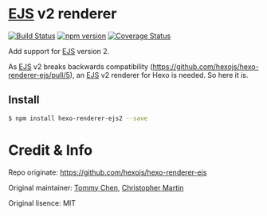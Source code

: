 # [EJS] v2 renderer

[![Build Status](https://travis-ci.org/NoahDragon/hexo-renderer-ejs2.svg?branch=master)](https://travis-ci.org/NoahDragon/hexo-renderer-ejs2)
[![npm version](https://badge.fury.io/js/hexo-renderer-ejs2.svg)](https://badge.fury.io/js/hexo-renderer-ejs2)
[![Coverage Status](https://coveralls.io/repos/github/NoahDragon/hexo-renderer-ejs2/badge.svg?branch=master)](https://coveralls.io/github/NoahDragon/hexo-renderer-ejs2?branch=master)


Add support for [EJS] version 2.

As [EJS] v2 breaks backwards compatibility (https://github.com/hexojs/hexo-renderer-ejs/pull/5), an [EJS] v2 renderer for Hexo is needed. So here it is.   

## Install

``` bash
$ npm install hexo-renderer-ejs2 --save
```

# Credit & Info

Repo originate: https://github.com/hexojs/hexo-renderer-ejs

Original maintainer: [Tommy Chen](http://zespia.tw), [Christopher Martin](https://www.cgmartin.com/)

Original lisence: MIT

[EJS]: https://github.com/visionmedia/ejs
